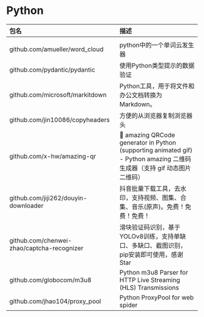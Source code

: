 # Python

|包名|描述|
|:---|:---|
|||<br>
|github.com/amueller/word_cloud|python中的一个单词云发生器|<br>
|github.com/pydantic/pydantic|使用Python类型提示的数据验证|<br>
|github.com/microsoft/markitdown|Python工具，用于将文件和办公文档转换为Markdown。|<br>
|github.com/jin10086/copyheaders|方便的从浏览器复制浏览器头|<br>
|github.com/x-hw/amazing-qr|💮 amazing QRCode generator in Python (supporting animated gif) - Python amazing 二维码生成器（支持 gif 动态图片二维码）|<br>
|github.com/jiji262/douyin-downloader|抖音批量下载工具，去水印，支持视频、图集、合集、音乐(原声)。免费！免费！免费！|<br>
|github.com/chenwei-zhao/captcha-recognizer|滑块验证码识别，基于YOLOv8训练，支持单缺口、多缺口、截图识别，pip安装即可使用，感谢Star|<br>
|github.com/globocom/m3u8|Python m3u8 Parser for HTTP Live Streaming (HLS) Transmissions|<br>
|github.com/jhao104/proxy_pool|Python ProxyPool for web spider|<br>
